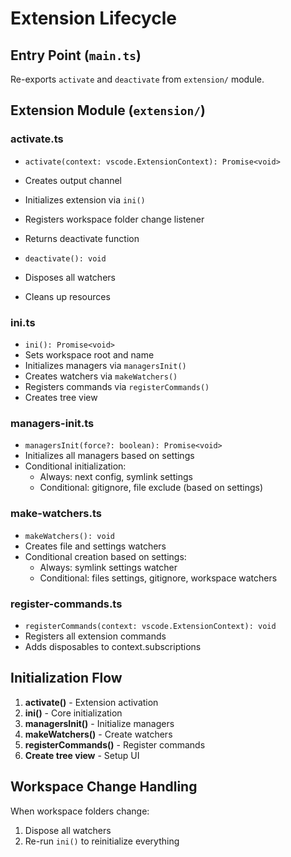 # Extension Lifecycle

## Entry Point (`main.ts`)

Re-exports `activate` and `deactivate` from `extension/` module.

## Extension Module (`extension/`)

### activate.ts
- `activate(context: vscode.ExtensionContext): Promise<void>`
- Creates output channel
- Initializes extension via `ini()`
- Registers workspace folder change listener
- Returns deactivate function

- `deactivate(): void`
- Disposes all watchers
- Cleans up resources

### ini.ts
- `ini(): Promise<void>`
- Sets workspace root and name
- Initializes managers via `managersInit()`
- Creates watchers via `makeWatchers()`
- Registers commands via `registerCommands()`
- Creates tree view

### managers-init.ts
- `managersInit(force?: boolean): Promise<void>`
- Initializes all managers based on settings
- Conditional initialization:
  - Always: next config, symlink settings
  - Conditional: gitignore, file exclude (based on settings)

### make-watchers.ts
- `makeWatchers(): void`
- Creates file and settings watchers
- Conditional creation based on settings:
  - Always: symlink settings watcher
  - Conditional: files settings, gitignore, workspace watchers

### register-commands.ts
- `registerCommands(context: vscode.ExtensionContext): void`
- Registers all extension commands
- Adds disposables to context.subscriptions

## Initialization Flow

1. **activate()** - Extension activation
2. **ini()** - Core initialization
3. **managersInit()** - Initialize managers
4. **makeWatchers()** - Create watchers
5. **registerCommands()** - Register commands
6. **Create tree view** - Setup UI

## Workspace Change Handling

When workspace folders change:
1. Dispose all watchers
2. Re-run `ini()` to reinitialize everything
